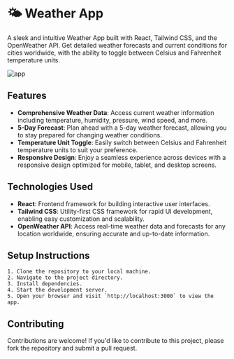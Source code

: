 # 🌤️ Weather App

A sleek and intuitive Weather App built with React, Tailwind CSS, and the OpenWeather API. Get detailed weather forecasts and current conditions for cities worldwide, with the ability to toggle between Celsius and Fahrenheit temperature units.

![app](https://github.com/Nimero09/Weather-app/assets/90343997/b4c6a775-8f9c-485a-b69d-27c59267f9df)

## Features

- **Comprehensive Weather Data**: Access current weather information including temperature, humidity, pressure, wind speed, and more.
- **5-Day Forecast**: Plan ahead with a 5-day weather forecast, allowing you to stay prepared for changing weather conditions.
- **Temperature Unit Toggle**: Easily switch between Celsius and Fahrenheit temperature units to suit your preference.
- **Responsive Design**: Enjoy a seamless experience across devices with a responsive design optimized for mobile, tablet, and desktop screens.

## Technologies Used

- **React**: Frontend framework for building interactive user interfaces.
- **Tailwind CSS**: Utility-first CSS framework for rapid UI development, enabling easy customization and scalability.
- **OpenWeather API**: Access real-time weather data and forecasts for any location worldwide, ensuring accurate and up-to-date information.

## Setup Instructions
```
1. Clone the repository to your local machine.
2. Navigate to the project directory.
3. Install dependencies.
4. Start the development server.
5. Open your browser and visit `http://localhost:3000` to view the app.
```

## Contributing

Contributions are welcome! If you'd like to contribute to this project, please fork the repository and submit a pull request.

